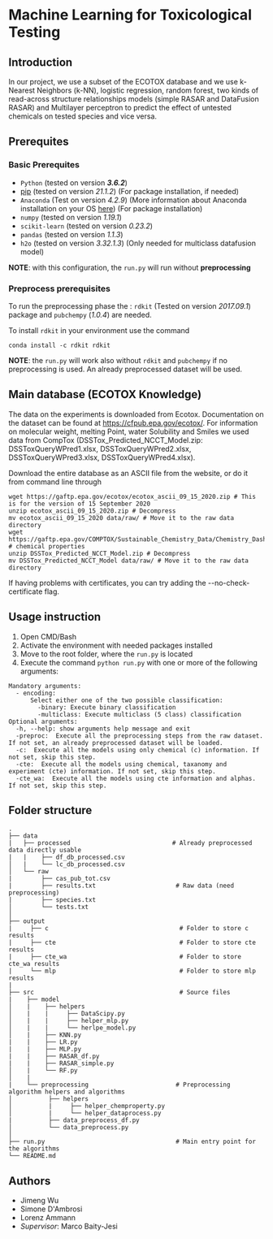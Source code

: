 # Machine Learning for Toxicological Testing
## Introduction
In our project, we use a subset of the ECOTOX database and we use k-Nearest Neighbors (k-NN), logistic regression, random forest, two kinds of read-across structure relationships models (simple RASAR and DataFusion RASAR) and Multilayer perceptron to predict the effect of untested chemicals on tested species and vice versa. 


## Prerequites
### Basic Prerequites
- `Python` (tested on version **_3.6.2_**)
- [pip](https://pip.pypa.io/en/stable/) (tested on version *21.1.2*) (For package installation, if needed)
- `Anaconda` (Test on version *4.2.9*) (More information about Anaconda installation on your OS [here](https://docs.anaconda.com/anaconda/install/)) (For package installation)
- `numpy` (tested on version *1.19.1*)
- `scikit-learn` (tested on version *0.23.2*)
- `pandas` (tested on version *1.1.3*)
- `h2o` (tested on version *3.32.1.3*) (Only needed for multiclass datafusion model)

**NOTE**: with this configuration, the `run.py` will run without **preprocessing**

### Preprocess prerequisites 
To run the preprocessing phase the : `rdkit` (Tested on version *2017.09.1*) package and `pubchempy` (*1.0.4*) are needed.  

To install `rdkit` in your environment use the command
```bash/CMD
conda install -c rdkit rdkit
```
**NOTE**: the `run.py` will work also without `rdkit` and `pubchempy` if no preprocessing is used. An already preprocessed dataset will be used.

## Main database (ECOTOX Knowledge)
The data on the experiments is downloaded from Ecotox. Documentation on the dataset can be found at https://cfpub.epa.gov/ecotox/. For information on molecular weight, melting Point, water Solubility and Smiles we used data from CompTox (DSSTox_Predicted_NCCT_Model.zip: DSSToxQueryWPred1.xlsx, DSSToxQueryWPred2.xlsx, DSSToxQueryWPred3.xlsx, DSSToxQueryWPred4.xlsx).

Download the entire database as an ASCII file from the website, or do it from command line through
```
wget https://gaftp.epa.gov/ecotox/ecotox_ascii_09_15_2020.zip # This is for the version of 15 September 2020
unzip ecotox_ascii_09_15_2020.zip # Decompress
mv ecotox_ascii_09_15_2020 data/raw/ # Move it to the raw data directory
wget https://gaftp.epa.gov/COMPTOX/Sustainable_Chemistry_Data/Chemistry_Dashboard/DSSTox_Predicted_NCCT_Model.zip  # chemical properties
unzip DSSTox_Predicted_NCCT_Model.zip # Decompress
mv DSSTox_Predicted_NCCT_Model data/raw/ # Move it to the raw data directory
```
If having problems with certificates, you can try adding the --no-check-certificate flag.



## Usage instruction



1. Open CMD/Bash
2. Activate the environment with needed packages installed
3. Move to the root folder, where the `run.py` is located
4. Execute the command ```python run.py``` with one or more of the following arguments:
```
Mandatory arguments:
  - encoding:
      Select either one of the two possible classification:
        -binary: Execute binary classification
        -multiclass: Execute multiclass (5 class) classification
Optional arguments:    
  -h, --help: show arguments help message and exit
  -preproc:  Execute all the preprocessing steps from the raw dataset. If not set, an already preprocessed dataset will be loaded.
  -c:  Execute all the models using only chemical (c) information. If not set, skip this step.
  -cte:  Execute all the models using chemical, taxanomy and experiment (cte) information. If not set, skip this step.
  -cte_wa:  Execute all the models using cte information and alphas. If not set, skip this step.
```
## Folder structure

    .
    ├── data 
    |   ├── processed                            # Already preprocessed data directly usable
    |   |    ├── df_db_processed.csv         
    │   |    └── lc_db_processed.csv  
    │   └── raw
    |        ├── cas_pub_tot.csv                                
    |        ├── results.txt                      # Raw data (need preprocessing)
    |        ├── species.txt 
    │        └── tests.txt 
    │
    ├── output 
    |     ├── c                                    # Folder to store c results
    |     ├── cte                                  # Folder to store cte results
    |     ├── cte_wa                               # Folder to store cte_wa results
    |     └── mlp                                  # Folder to store mlp results
    |    
    ├── src                                        # Source files
    |    ├── model  
    │    |    ├── helpers
    │    |    |     ├── DataScipy.py 
    │    |    |     ├── helper_mlp.py 
    │    |    |     └── herlpe_model.py     
    │    |    ├── KNN.py  
    |    |    ├── LR.py     
    |    |    ├── MLP.py    
    |    |    ├── RASAR_df.py    
    |    |    ├── RASAR_simple.py    
    │    |    └── RF.py
    │    | 
    |    └── preprocessing                        # Preprocessing algorithm helpers and algorithms
    │          ├── helpers
    │          |     ├── helper_chemproperty.py 
    │          |     └── helper_dataprocess.py                     
    |          ├── data_preprocess_df.py          
    │          └── data_preprocess.py
    │ 
    ├── run.py                                    # Main entry point for the algorithms
    └── README.md

## Authors
- Jimeng Wu
- Simone D'Ambrosi
- Lorenz Ammann
- *Supervisor*: Marco Baity-Jesi